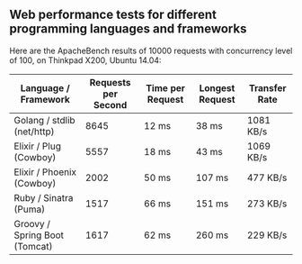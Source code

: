 ## Web performance tests for different programming languages and frameworks

Here are the ApacheBench results of 10000 requests with concurrency level of 100, on Thinkpad X200, Ubuntu 14.04:

Language / Framework          |  Requests per Second  |  Time per Request  |  Longest Request  |  Transfer Rate  |
------------------------------|-----------------------|--------------------|-------------------|-----------------|
Golang / stdlib (net/http)    |  8645                 |  12 ms             |   38 ms           |   1081 KB/s     |
Elixir / Plug (Cowboy)        |  5557                 |  18 ms             |   43 ms           |   1069 KB/s     |
Elixir / Phoenix (Cowboy)     |  2002                 |  50 ms             |  107 ms           |    477 KB/s     |
Ruby / Sinatra (Puma)         |  1517                 |  66 ms             |  151 ms           |    273 KB/s     |
Groovy / Spring Boot (Tomcat) |  1617                 |  62 ms             |  260 ms           |    229 KB/s     |
